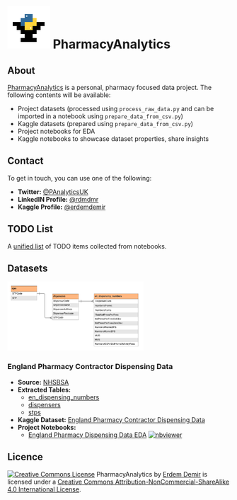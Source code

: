 # ![](media/palogo96.png) PharmacyAnalytics

## About

[PharmacyAnalytics](https://pharmacyanalytics.co.uk/) is a personal, pharmacy focused data project. The following contents will be available:

* Project datasets (processed using `process_raw_data.py` and can be imported in a notebook using `prepare_data_from_csv.py`)
* Kaggle datasets (prepared using `prepare_data_from_csv.py`)
* Project notebooks for EDA
* Kaggle notebooks to showcase dataset properties, share insights

## Contact

To get in touch, you can use one of the following:

* **Twitter:** [@PAnalyticsUK](https://twitter.com/PAnalyticsUK)
* **LinkedIN Profile:** [@rdmdmr](https://www.linkedin.com/in/rdmdmr/)
* **Kaggle Profile:** [@erdemdemir](https://www.kaggle.com/erdemdemir)

## TODO List

A [unified list](TODO.md) of TODO items collected from notebooks.

## Datasets

<img src="media/dbschema001.png" style="zoom:30%;" />

### England Pharmacy Contractor Dispensing Data

- **Source:** [NHSBSA](https://www.nhsbsa.nhs.uk/prescription-data/dispensing-data/dispensing-contractors-data)
- **Extracted Tables:** 
    - [en_dispensing_numbers](data/en_dispensing_numbers)
    - [dispensers](data/dispensers)
    - [stps](data/stps)
- **Kaggle Dataset:** [England Pharmacy Contractor Dispensing Data](https://www.kaggle.com/erdemdemir/england-pharmacy-contractor-dispensing-data)
- **Project Notebooks:**
    - [England Pharmacy Dispensing Data EDA](notebooks/endispnoEDA.ipynb) [![nbviewer](https://raw.githubusercontent.com/jupyter/design/master/logos/Badges/nbviewer_badge.svg)](https://nbviewer.jupyter.org/github/erdemdemir/pharmacy-analytics/blob/main/notebooks/endispnoEDA.ipynb)


## Licence

<a rel="license" href="http://creativecommons.org/licenses/by-nc-sa/4.0/"><img alt="Creative Commons License" style="border-width:0" src="https://i.creativecommons.org/l/by-nc-sa/4.0/88x31.png" /></a> <span xmlns:dct="http://purl.org/dc/terms/" property="dct:title">PharmacyAnalytics</span> by <a xmlns:cc="http://creativecommons.org/ns#" href="https://github.com/erdemdemir/pharmacy-analytics" property="cc:attributionName" rel="cc:attributionURL">Erdem Demir</a> is licensed under a <a rel="license" href="http://creativecommons.org/licenses/by-nc-sa/4.0/">Creative Commons Attribution-NonCommercial-ShareAlike 4.0 International License</a>.